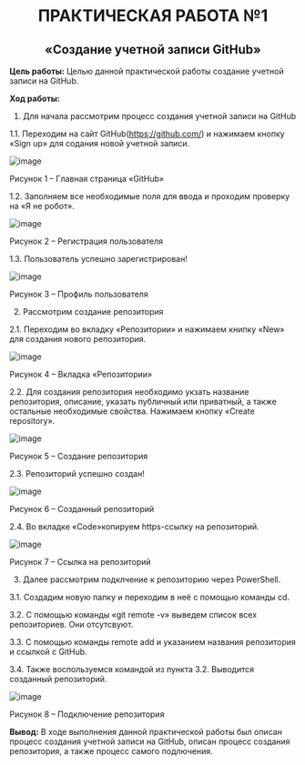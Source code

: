 <h1 align="center">ПРАКТИЧЕСКАЯ РАБОТА №1</h1>

<h2 align="center">«Создание учетной записи GitHub»</h2>

**Цель работы:**
Целью данной практической работы создание учетной записи на GitHub.


**Ход работы:**

1.	Для начала рассмотрим процесс создания учетной записи на GitHub 

1.1.	Переходим на сайт GitHub(https://github.com/)  и нажимаем кнопку «Sign up» для содания новой учетной записи.

![image](https://user-images.githubusercontent.com/102330085/214509762-87d6592e-dc61-4a40-9046-376281ee6887.png)

Рисунок 1 – Главная страница «GitHub»

1.2.	Заполняем все необходимые поля для ввода и проходим проверку на «Я не робот».

![image](https://user-images.githubusercontent.com/102330085/214509749-788f709e-a9dd-4f20-ab86-16dbb78b6c3c.png)

Рисунок 2 – Регистрация пользователя

1.3.	Пользователь успешно зарегистрирован!

![image](https://user-images.githubusercontent.com/102330085/214509702-0ce32e43-a45d-4af8-bf09-062320650029.png)

Рисунок 3 – Профиль пользователя

2.	Рассмотрим создание репозитория

2.1.	Переходим во вкладку «Репозитории» и нажимаем книпку «New» для создания нового репозитория.

![image](https://user-images.githubusercontent.com/102330085/214509684-90f34f95-5733-490b-86ca-323a3bff514d.png)

Рисунок 4 – Вкладка «Репозитории»

2.2.	Для создания репозитория необходимо укзать название репозитория, описание, указать публичный или приватный, а также остальные необходимые свойства. Нажимаем кнопку «Create repository».

![image](https://user-images.githubusercontent.com/102330085/214509670-1f22629a-a59c-4fbf-b16d-7bf860851c57.png)

Рисунок 5 – Создание репозитория

2.3.	Репозиторий успешно создан!  

![image](https://user-images.githubusercontent.com/102330085/214509659-f20a2d34-3b56-48e8-9d8e-2efd77e6d888.png)

Рисунок 6 – Созданный репозиторий

2.4.	Во вкладке «Code»копируем https-ссылку на репозиторий.

![image](https://user-images.githubusercontent.com/102330085/214509637-15327da9-a19b-42c9-b3ad-af93267755e5.png)

Рисунок 7 – Ссылка на репозиторий

3.	Далее рассмотрим подклчение к репозиторию через PowerShell.

3.1.	Создадим новую папку и переходим в неё с помощью команды cd.

3.2.	С помощью команды «git remote -v» выведем список всех репозиториев. Они отсутсвуют.

3.3.	С помощью команды remote add и указанием названия репозитория и ссылкой с GitHub.

3.4.	Также воспользуемся командой из пункта 3.2. Выводится созданный репозиторий.

![image](https://user-images.githubusercontent.com/102330085/214509590-70f863af-085b-470a-8b69-6ff34066f7ac.png)

Рисунок 8 – Подключение репозитория

**Вывод:**
В ходе выполнения данной практической работы был описан процесс создания учетной записи на GitHub, описан процесс создания репозитория, а также процесс самого подлючения.

